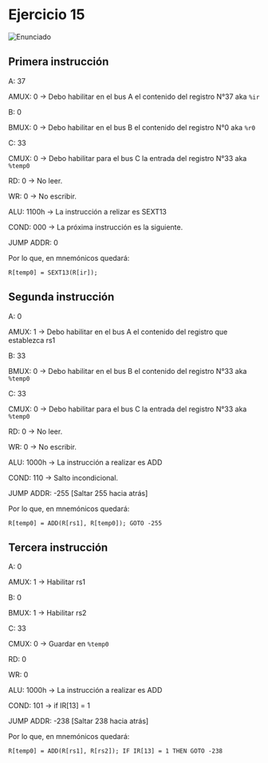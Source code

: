 # Ejercicio 15

![Enunciado](https://github.com/Lukas-De-Angelis-Riva/Estructura-Assembly/blob/master/Guia7/Ejercicio15/Enunciado.JPG)


## Primera instrucción

A: 37

AMUX: 0 -> Debo habilitar en el bus A el contenido del registro N°37 aka `%ir`

B: 0

BMUX: 0 -> Debo habilitar en el bus B el contenido del registro N°0 aka `%r0`

C: 33

CMUX: 0 -> Debo habilitar para el bus C la entrada del registro N°33 aka `%temp0`

RD: 0   -> No leer.

WR: 0   -> No escribir.

ALU: 1100h -> La instrucción a relizar es SEXT13

COND: 000 -> La próxima instrucción es la siguiente.

JUMP ADDR: 0

Por lo que, en mnemónicos quedará:
```
R[temp0] = SEXT13(R[ir]);
```

## Segunda instrucción

A: 0

AMUX: 1 -> Debo habilitar en el bus A el contenido del registro que establezca rs1

B: 33

BMUX: 0 -> Debo habilitar en el bus B el contenido del registro N°33 aka `%temp0`

C: 33

CMUX: 0 -> Debo habilitar para el bus C la entrada del registro N°33 aka `%temp0`

RD: 0   -> No leer.

WR: 0   -> No escribir.

ALU: 1000h -> La instrucción a realizar es ADD

COND: 110 -> Salto incondicional.

JUMP ADDR: -255 [Saltar 255 hacia atrás]

Por lo que, en mnemónicos quedará:
```
R[temp0] = ADD(R[rs1], R[temp0]); GOTO -255
```

## Tercera instrucción

A: 0

AMUX: 1 -> Habilitar rs1

B: 0

BMUX: 1 -> Habilitar rs2

C: 33

CMUX: 0 -> Guardar en `%temp0`

RD: 0

WR: 0

ALU: 1000h -> La instrucción a realizar es ADD 

COND: 101 -> if IR[13] = 1

JUMP ADDR: -238 [Saltar 238 hacia atrás]

Por lo que, en mnemónicos quedará:

```
R[temp0] = ADD(R[rs1], R[rs2]); IF IR[13] = 1 THEN GOTO -238
```
